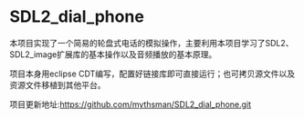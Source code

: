 # SDL2_dial_phone
本项目实现了一个简易的轮盘式电话的模拟操作，主要利用本项目学习了SDL2、SDL2_image扩展库的基本操作以及音频播放的基本原理。

项目本身用eclipse CDT编写，配置好链接库即可直接运行；也可拷贝源文件以及资源文件移植到其他平台。

项目更新地址:https://github.com/mythsman/SDL2_dial_phone.git
